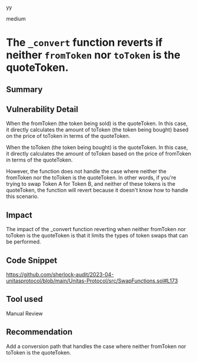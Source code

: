 yy

medium

# The `_convert` function reverts if neither `fromToken` nor `toToken` is the quoteToken.

## Summary

## Vulnerability Detail
When the fromToken (the token being sold) is the quoteToken. In this case, it directly calculates the amount of toToken (the token being bought) based on the price of toToken in terms of the quoteToken.

When the toToken (the token being bought) is the quoteToken. In this case, it directly calculates the amount of toToken based on the price of fromToken in terms of the quoteToken.

However, the function does not handle the case where neither the fromToken nor the toToken is the quoteToken. In other words, if you're trying to swap Token A for Token B, and neither of these tokens is the quoteToken, the function will revert because it doesn't know how to handle this scenario.

## Impact
The impact of the _convert function reverting when neither fromToken nor toToken is the quoteToken is that it limits the types of token swaps that can be performed.

## Code Snippet
https://github.com/sherlock-audit/2023-04-unitasprotocol/blob/main/Unitas-Protocol/src/SwapFunctions.sol#L173

## Tool used
Manual Review

## Recommendation
Add a conversion path that handles the case where neither fromToken nor toToken is the quoteToken.